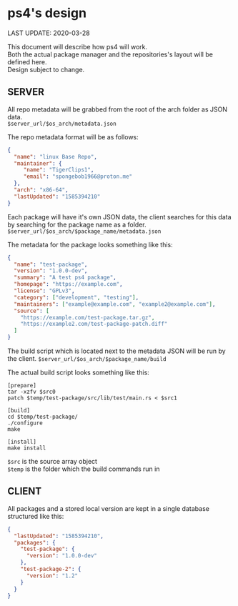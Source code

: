 # ps4's design

LAST UPDATE: 2020-03-28

This document will describe how ps4 will work.  
Both the actual package manager and the repositories's layout will be defined here.  
Design subject to change.

## SERVER

All repo metadata will be grabbed from the root of the arch folder as JSON data.  
`$server_url/$os_arch/metadata.json`

The repo metadata format will be as follows:   
```json
{
  "name": "linux Base Repo",
  "maintainer": {
     "name": "TigerClips1",
     "email": "spongebob1966@proton.me"
  },
  "arch": "x86-64",
  "lastUpdated": "1585394210"
}
```

Each package will have it's own JSON data, the client searches for this data by searching for the package name as a 
folder.   
`$server_url/$os_arch/$package_name/metadata.json`

The metadata for the package looks something like this:
```json
{
  "name": "test-package",
  "version": "1.0.0-dev",
  "summary": "A test ps4 package",
  "homepage": "https://example.com",
  "license": "GPLv3",
  "category": ["development", "testing"],
  "maintainers": ["example@example.com", "example2@example.com"],
  "source": [
    "https://example.com/test-package.tar.gz",
    "https://example2.com/test-package-patch.diff"
  ]
}
```

The build script which is located next to the metadata JSON will be run by the client.
`$server_url/$os_arch/$package_name/build`

The actual build script looks something like this:
```
[prepare]
tar -xzfv $src0
patch $temp/test-package/src/lib/test/main.rs < $src1

[build]
cd $temp/test-package/
./configure
make

[install]
make install
```

`$src` is the source array object   
`$temp` is the folder which the build commands run in



## CLIENT

All packages and a stored local version are kept in a single database structured like this:

```json
{
  "lastUpdated": "1585394210",
  "packages": {
    "test-package": {
      "version": "1.0.0-dev"
    },
    "test-package-2": {
      "version": "1.2"
    } 
  }
}
```